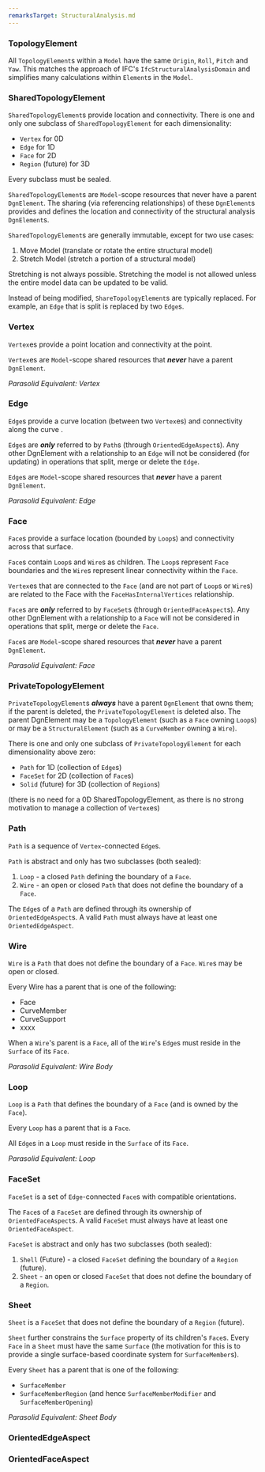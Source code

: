 ```yaml
---
remarksTarget: StructuralAnalysis.md
---
```


### TopologyElement

All `TopologyElement`s within a `Model` have the same `Origin`, `Roll`, `Pitch` and `Yaw`. This matches the approach of IFC's `IfcStructuralAnalysisDomain` and simplifies many calculations within `Element`s in the `Model`.

### SharedTopologyElement

`SharedTopologyElement`s provide location and connectivity. There is one and only one subclass of `SharedTopologyElement` for each dimensionality:

- `Vertex` for 0D
- `Edge` for 1D
- `Face` for 2D
- `Region` (future) for 3D

 Every subclass must be sealed.

`SharedTopologyElement`s are `Model`-scope resources that never have a parent `DgnElement`. The sharing (via referencing relationships) of these `DgnElement`s provides and defines the location and connectivity of the structural analysis `DgnElement`s.

 `SharedTopologyElement`s are generally immutable, except for two use cases:

  1. Move Model (translate or rotate the entire structural model)
  2. Stretch Model (stretch a portion of a structural model)

Stretching is not always possible. Stretching the model is not allowed unless the entire model data can be updated to be valid.

Instead of being modified, `ShareTopologyElement`s are typically replaced. For example, an `Edge` that is split is replaced by two `Edge`s.

### Vertex

`Vertex`es provide a point location and connectivity at the point.

 `Vertex`es are `Model`-scope shared resources that ***never*** have a parent `DgnElement`.

*Parasolid Equivalent: Vertex*

### Edge

`Edge`s provide a curve location (between two `Vertex`es) and connectivity along the curve .

`Edge`s are ***only*** referred to by `Path`s (through `OrientedEdgeAspect`s). Any other DgnElement with a relationship to an `Edge` will not be considered (for updating) in operations that split, merge or delete the `Edge`.

`Edge`s are `Model`-scope shared resources that ***never*** have a parent `DgnElement`.

*Parasolid Equivalent: Edge*

### Face

`Face`s provide a surface location (bounded by `Loop`s) and connectivity across that surface.

`Face`s contain `Loop`s and `Wire`s as children. The `Loop`s represent `Face` boundaries and the `Wire`s represent linear connectivity within the `Face`.

`Vertex`es that are connected to the `Face` (and are not part of `Loop`s or `Wire`s) are related to the Face with the `FaceHasInternalVertices` relationship.

`Face`s are ***only*** referred to by `FaceSet`s (through `OrientedFaceAspect`s). Any other DgnElement with a relationship to a `Face` will not be considered in operations that split, merge or delete the `Face`.

`Face`s are `Model`-scope shared resources that ***never*** have a parent `DgnElement`.

*Parasolid Equivalent: Face*

### PrivateTopologyElement

`PrivateTopologyElement`s ***always*** have a parent `DgnElement` that owns them; if the parent is deleted, the `PrivateTopologyElement` is deleted also. The parent DgnElement may be a `TopologyElement` (such as a `Face` owning `Loop`s) or may be a `StructuralElement` (such as a `CurveMember` owning a `Wire`).

There is one and only one subclass of `PrivateTopologyElement` for each dimensionality above zero:

- `Path` for 1D (collection of `Edge`s)
- `FaceSet` for 2D (collection of `Face`s)
- `Solid` (future) for 3D (collection of `Region`s)

(there is no need for a 0D SharedTopologyElement, as there is no strong motivation to manage a collection of `Vertex`es)

### Path

`Path` is a sequence of `Vertex`-connected `Edge`s.

`Path` is abstract and only has two subclasses (both sealed):

 1. `Loop` - a closed `Path` defining the boundary of a `Face`.
 2. `Wire` - an open or closed `Path` that does not define the boundary of a `Face`.

The `Edge`s of a `Path` are defined through its ownership of `OrientedEdgeAspect`s. A valid `Path` must always have at least one `OrientedEdgeAspect`.

### Wire

`Wire` is a `Path` that does not define the boundary of a `Face`. `Wire`s may be open or closed.

Every Wire has a parent that is one of the following:

- Face
- CurveMember
- CurveSupport
- xxxx

When a `Wire`'s parent is a `Face`, all of the `Wire`'s `Edge`s  must reside in the `Surface` of its `Face`.

*Parasolid Equivalent: Wire Body*

### Loop

`Loop` is a `Path` that defines the boundary of a `Face` (and is owned by the `Face`).

Every `Loop` has a parent that is a `Face`.

All `Edge`s in a `Loop` must reside in the `Surface` of its `Face`.

*Parasolid Equivalent: Loop*

### FaceSet

`FaceSet` is a set of `Edge`-connected `Face`s with compatible orientations.

The `Face`s of a `FaceSet` are defined through its ownership of `OrientedFaceAspect`s. A valid `FaceSet` must always have at least one `OrientedFaceAspect`.

`FaceSet` is abstract and only has two subclasses (both sealed):

 1. `Shell` (Future) - a closed `FaceSet` defining the boundary of a `Region` (future).
 2. `Sheet` - an open or closed `FaceSet` that does not define the boundary of a `Region`.

### Sheet

`Sheet` is a `FaceSet` that does not define the boundary of a `Region` (future).

`Sheet` further constrains the `Surface` property of its children's `Face`s. Every `Face` in a `Sheet` must have the same `Surface` (the motivation for this is to provide a single surface-based coordinate system for `SurfaceMember`s).

Every `Sheet` has a parent that is one of the following:

- `SurfaceMember`
- `SurfaceMemberRegion` (and hence `SurfaceMemberModifier` and `SurfaceMemberOpening`)

*Parasolid Equivalent: Sheet Body*

### OrientedEdgeAspect

### OrientedFaceAspect
